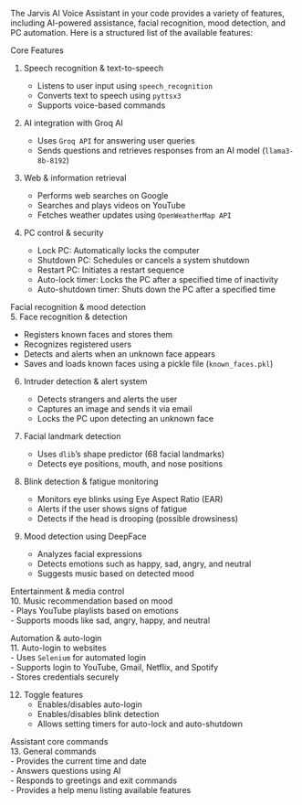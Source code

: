 The Jarvis AI Voice Assistant in your code provides a variety of features, including AI-powered assistance, facial recognition, mood detection, and PC automation. Here is a structured list of the available features:  

Core Features  
1. Speech recognition & text-to-speech  
   - Listens to user input using `speech_recognition`  
   - Converts text to speech using `pyttsx3`  
   - Supports voice-based commands  

2. AI integration with Groq AI  
   - Uses `Groq API` for answering user queries  
   - Sends questions and retrieves responses from an AI model (`llama3-8b-8192`)  

3. Web & information retrieval  
   - Performs web searches on Google  
   - Searches and plays videos on YouTube  
   - Fetches weather updates using `OpenWeatherMap API`  

4. PC control & security  
   - Lock PC: Automatically locks the computer  
   - Shutdown PC: Schedules or cancels a system shutdown  
   - Restart PC: Initiates a restart sequence  
   - Auto-lock timer: Locks the PC after a specified time of inactivity  
   - Auto-shutdown timer: Shuts down the PC after a specified time  

Facial recognition & mood detection  
5. Face recognition & detection  
   - Registers known faces and stores them  
   - Recognizes registered users  
   - Detects and alerts when an unknown face appears  
   - Saves and loads known faces using a pickle file (`known_faces.pkl`)  

6. Intruder detection & alert system  
   - Detects strangers and alerts the user  
   - Captures an image and sends it via email  
   - Locks the PC upon detecting an unknown face  

7. Facial landmark detection  
   - Uses `dlib`’s shape predictor (68 facial landmarks)  
   - Detects eye positions, mouth, and nose positions  

8. Blink detection & fatigue monitoring  
   - Monitors eye blinks using Eye Aspect Ratio (EAR)  
   - Alerts if the user shows signs of fatigue  
   - Detects if the head is drooping (possible drowsiness)  

9. Mood detection using DeepFace  
   - Analyzes facial expressions  
   - Detects emotions such as happy, sad, angry, and neutral  
   - Suggests music based on detected mood  

Entertainment & media control  
10. Music recommendation based on mood  
    - Plays YouTube playlists based on emotions  
    - Supports moods like sad, angry, happy, and neutral  

Automation & auto-login  
11. Auto-login to websites  
    - Uses `Selenium` for automated login  
    - Supports login to YouTube, Gmail, Netflix, and Spotify  
    - Stores credentials securely  

12. Toggle features  
    - Enables/disables auto-login  
    - Enables/disables blink detection  
    - Allows setting timers for auto-lock and auto-shutdown  

Assistant core commands  
13. General commands  
    - Provides the current time and date  
    - Answers questions using AI  
    - Responds to greetings and exit commands  
    - Provides a help menu listing available features  
